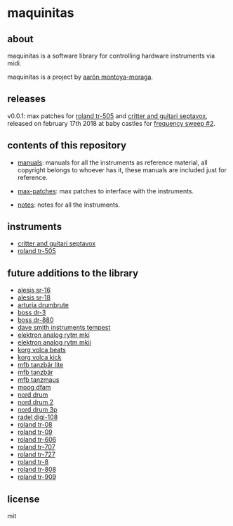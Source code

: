 # maquinitas

## about

maquinitas is a software library for controlling hardware instruments via midi.

maquinitas is a project by [aarón montoya-moraga](http://montoyamoraga.io/).

## releases

v0.0.1: max patches for [roland tr-505](https://github.com/montoyamoraga/maquinitas/blob/gh-pages/notes/roland-tr-505.md) and [critter and guitari septavox]((https://github.com/montoyamoraga/maquinitas/blob/gh-pages/notes/critter-and-guitari-septavox.md)),  released on february 17th 2018 at baby castles for [frequency sweep #2](http://frequencysweep.com/).

## contents of this repository

* [manuals](https://github.com/montoyamoraga/maquinitas/tree/gh-pages/manuals): manuals for all the instruments as reference material, all copyright belongs to whoever has it, these manuals are included just for reference.

* [max-patches](https://github.com/montoyamoraga/maquinitas/tree/gh-pages/max-patches): max patches to interface with the instruments.

* [notes](https://github.com/montoyamoraga/maquinitas/tree/gh-pages/notes): notes for all the instruments.

## instruments

* [critter and guitari septavox](https://github.com/montoyamoraga/maquinitas/blob/gh-pages/notes/critter-and-guitari-septavox.md)
* [roland tr-505](https://github.com/montoyamoraga/maquinitas/blob/gh-pages/notes/roland-tr-505.md)

## future additions to the library

* [alesis sr-16](https://github.com/montoyamoraga/maquinitas/blob/gh-pages/notes/alesis-sr-16.md)
* [alesis sr-18](https://github.com/montoyamoraga/maquinitas/blob/gh-pages/notes/alesis-sr-18.md)
* [arturia drumbrute](https://github.com/montoyamoraga/maquinitas/blob/gh-pages/notes/arturia-drumbrute.md)
* [boss dr-3](https://github.com/montoyamoraga/maquinitas/blob/gh-pages/notes/boss-dr-3.md)
* [boss dr-880](https://github.com/montoyamoraga/maquinitas/blob/gh-pages/notes/boss-dr-880.md)
* [dave smith instruments tempest](https://github.com/montoyamoraga/maquinitas/blob/gh-pages/notes/dave-smith-instruments-tempest.md)
* [elektron analog rytm mki](https://github.com/montoyamoraga/maquinitas/blob/gh-pages/notes/elektron-analog-rytm-mki.md)
* [elektron analog rytm mkii](https://github.com/montoyamoraga/maquinitas/blob/gh-pages/notes/elektron-analog-rytm-mkii.md)
* [korg volca beats](https://github.com/montoyamoraga/maquinitas/blob/gh-pages/notes/korga-volca-beats.md)
* [korg volca kick](https://github.com/montoyamoraga/maquinitas/blob/gh-pages/notes/korga-volca-kick.md)
* [mfb tanzbär lite](https://github.com/montoyamoraga/maquinitas/blob/gh-pages/notes/mfb-tanzbar-lite.md)
* [mfb tanzbär](https://github.com/montoyamoraga/maquinitas/blob/gh-pages/notes/mfb-tanzbar.md)
* [mfb tanzmaus](https://github.com/montoyamoraga/maquinitas/blob/gh-pages/notes/mfb-tanzmaus.md)
* [moog dfam](https://github.com/montoyamoraga/maquinitas/blob/gh-pages/notes/moog-dfam.md)
* [nord drum](https://github.com/montoyamoraga/maquinitas/blob/gh-pages/notes/nord-drum.md)
* [nord drum 2](https://github.com/montoyamoraga/maquinitas/blob/gh-pages/notes/nord-drum-2.md)
* [nord drum 3p](https://github.com/montoyamoraga/maquinitas/blob/gh-pages/notes/nord-drum-3p.md)
* [radel digi-108](https://github.com/montoyamoraga/maquinitas/blob/gh-pages/notes/radel-digi-108.md)
* [roland tr-08](https://github.com/montoyamoraga/maquinitas/blob/gh-pages/notes/roland-tr-08.md)
* [roland tr-09](https://github.com/montoyamoraga/maquinitas/blob/gh-pages/notes/roland-tr-09.md)
* [roland tr-606](https://github.com/montoyamoraga/maquinitas/blob/gh-pages/notes/roland-tr-606.md)
* [roland tr-707](https://github.com/montoyamoraga/maquinitas/blob/gh-pages/notes/roland-tr-707.md)
* [roland tr-727](https://github.com/montoyamoraga/maquinitas/blob/gh-pages/notes/roland-tr-727.md)
* [roland tr-8](https://github.com/montoyamoraga/maquinitas/blob/gh-pages/notes/roland-tr-8.md)
* [roland tr-808](https://github.com/montoyamoraga/maquinitas/blob/gh-pages/notes/roland-tr-808.md)
* [roland tr-909](https://github.com/montoyamoraga/maquinitas/blob/gh-pages/notes/roland-tr-909.md)

## license

mit
